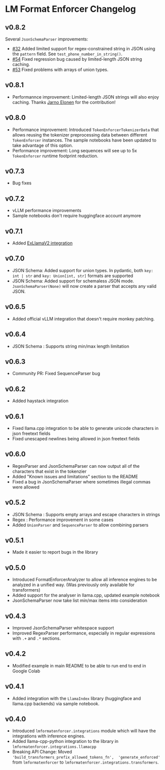 # LM Format Enforcer Changelog

## v0.8.2
Several `JsonSchemaParser` improvements:
- [#32](https://github.com/noamgat/lm-format-enforcer/issues/32) Added limited support for regex-constrained string in JSON using the `pattern` field. See `test_phone_number_in_string()`.
- [#54](https://github.com/noamgat/lm-format-enforcer/issues/54) Fixed regression bug caused by limited-length JSON string caching.
- [#53](https://github.com/noamgat/lm-format-enforcer/issues/53) Fixed problems with arrays of union types. 

## v0.8.1
- Performannce improvement: Limited-length JSON strings will also enjoy caching. Thanks [Jarno Elonen](https://github.com/elonen) for the contribution!

## v0.8.0
 - Performance improvement: Introduced `TokenEnforcerTokenizerData` that allows reusing the tokenizer preprocessing data between different `TokenEnforcer` instances. The sample notebooks have been updated to take advantage of this option.
 - Performance improvement: Long sequences will see up to 5x `TokenEnforcer` runtime footprint reduction.

## v0.7.3
- Bug fixes

## v0.7.2
- vLLM performance improvements
- Sample notebooks don't require huggingface account anymore

## v0.7.1
- Added [ExLlamaV2 integration](https://github.com/noamgat/lm-format-enforcer/blob/main/samples/colab_exllamav2_integration.ipynb)

## v0.7.0
- JSON Schema: Added support for union types. In pydantic, both `key: int | str` and `key: Union[int, str]` formats are supported
- JSON Schema: Added support for schemaless JSON mode. `JsonSchemaParser(None)` will now create a parser that accepts any valid JSON.

## v0.6.5
- Added official vLLM integration that doesn't require monkey patching.

## v0.6.4
- JSON Schema : Supports string min/max length limitation

## v0.6.3
- Community PR: Fixed SequenceParser bug

## v0.6.2
- Added haystack integration

## v0.6.1
- Fixed llama.cpp integration to be able to generate unicode characters in json freetext fields
- Fixed unescaped newlines being allowed in json freetext fields
  
## v0.6.0
- RegexParser and JsonSchemaParser can now output all of the characters that exist in the tokenzier
- Added "Known issues and limitations" section to the README
- Fixed a bug in JsonSchemaParser where sometimes illegal commas were allowed

## v0.5.2
- JSON Schema : Supports empty arrays and escape characters in strings
- Regex : Performance improvement in some cases
- Added `UnionParser` and `SequenceParser` to allow combining parsers

## v0.5.1
- Made it easier to report bugs in the library

## v0.5.0
- Introduced FormatEnforcerAnalyzer to allow all inference engines to be analyzed in a unified way. (Was previously only available for transformers)
- Added support for the analyser in llama.cpp, updated example notebook
- JsonSchemaParser now take list min/max items into consideration

## v0.4.3
- Improved JsonSchemaParser whitespace support
- Improved RegexParser performance, especially in regular expressions with `.+` and `.*` sections.

## v0.4.2
- Modified example in main README to be able to run end to end in Google Colab

## v0.4.1
- Added integration with the `LlamaIndex` library (huggingface and llama.cpp backends) via sample notebook.

## v0.4.0
- Introduced ```lmformatenforcer.integrations``` module which will have the integrations with inference engines.
- Added llama-cpp-python integration to the library in ```lmformatenforcer.integrations.llamacpp```
- Breaking API Change: Moved ```'build_transformers_prefix_allowed_tokens_fn', 
    'generate_enforced'``` from ```lmformatenforcer``` to ```lmformatenforcer.integrations.transformers```.

